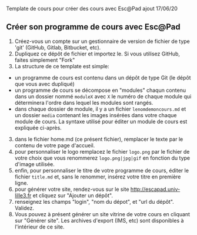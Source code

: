 
Template de cours pour créer des cours avec Esc@Pad ajout 17/06/20

## Créer son programme de cours avec Esc@Pad

1. Créez-vous un compte sur un gestionnaire de version de fichier de type 'git' (GitHub, Gitlab, Bitbucket, etc). 
1. Dupliquez ce dépôt de fichier et importez le. Si vous utilisez GitHub, faites simplement "Fork"
2. La structure de ce template est simple:
- un programme de cours est contenu dans un dépôt de type Git (le dépôt que vous avec dupliqué)
- un programme de cours se décompose en "modules" chaqun contenu dans un dossier nommé `moduleX` avec `X` le numéro de chaque module qui déterminera l'ordre dans lequel les modules sont rangés.
- dans chaque dossier de module, il y a un fichier `lenomdemoncours.md` et un dossier `media` contenant les images insérées dans votre chaque module de cours. La syntaxe utilisé pour éditer un module de cours est expliquée ci-après.
3. dans le fichier home.md (ce présent fichier), remplacer le texte par le contenu de votre page d'accueil.
4. pour personnaliser le logo remplacez le fichier `logo.png` par le fichier de votre choix que vous renommerez `logo.png|jpg|gif` en fonction du type d'image utilisée.
5. enfin, pour personnaliser le titre de votre programme de cours, éditer le fichier `title.md` et, sans le renommer, insérez votre titre en première ligne.
6. pour générer votre site, rendez-vous sur le site http://escapad.univ-lille3.fr et cliquez sur "Ajouter un dépôt".
7. renseignez les champs "login", "nom du dépot", et "url du dépôt". Validez.
8. Vous pouvez à présent générer un site vitrine de votre cours en cliquant sur "Générer site". Les archives d'export (IMS, etc) sont disponibles à l'intérieur de ce site.
  
 
